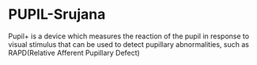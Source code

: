 # PUPIL-Srujana
Pupil+ is a device which measures the reaction of the pupil in response to visual stimulus that can be used to detect pupillary abnormalities, such as RAPD(Relative Afferent Pupillary Defect)
